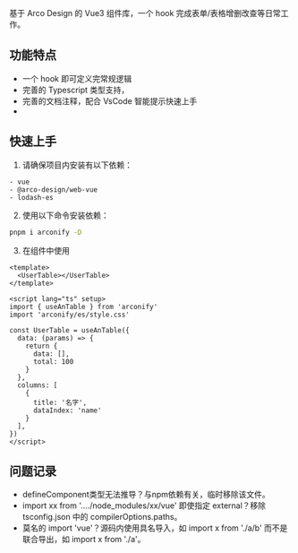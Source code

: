 基于 Arco Design 的 Vue3 组件库，一个 hook 完成表单/表格增删改查等日常工作。

## 功能特点

- 一个 hook 即可定义完常规逻辑
- 完善的 Typescript 类型支持，
- 完善的文档注释，配合 VsCode 智能提示快速上手
-

## 快速上手

1. 请确保项目内安装有以下依赖：

```
- vue
- @arco-design/web-vue
- lodash-es
```

2. 使用以下命令安装依赖：

```bash
pnpm i arconify -D
```

3. 在组件中使用

```vue
<template>
  <UserTable></UserTable>
</template>

<script lang="ts" setup>
import { useAnTable } from 'arconify'
import 'arconify/es/style.css'

const UserTable = useAnTable({
  data: (params) => {
    return {
      data: [],
      total: 100
    }
  },
  columns: [
    {
      title: '名字',
      dataIndex: 'name'
    }
  ],
})
</script>
```

## 问题记录

- defineComponent类型无法推导？与npm依赖有关，临时移除该文件。
- import xx from '..../node_modules/xx/vue' 即使指定 external？移除 tsconfig.json 中的 compilerOptions.paths。
- 莫名的 import 'vue'？源码内使用具名导入，如 import x from './a/b' 而不是 联合导出，如 import x from './a'。